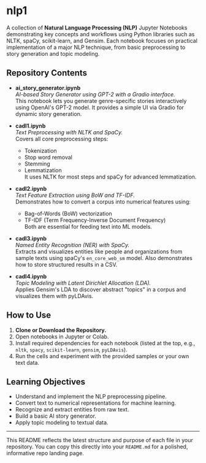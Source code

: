 # nlp1

A collection of **Natural Language Processing (NLP)** Jupyter Notebooks demonstrating key concepts and workflows using Python libraries such as NLTK, spaCy, scikit-learn, and Gensim. Each notebook focuses on practical implementation of a major NLP technique, from basic preprocessing to story generation and topic modeling.

## Repository Contents

- **ai_story_generator.ipynb**  
  *AI-based Story Generator using GPT-2 with a Gradio interface.*  
  This notebook lets you generate genre-specific stories interactively using OpenAI's GPT-2 model. It provides a simple UI via Gradio for dynamic story generation.

- **cadl1.ipynb**  
  *Text Preprocessing with NLTK and SpaCy.*  
  Covers all core preprocessing steps:  
  - Tokenization  
  - Stop word removal  
  - Stemming  
  - Lemmatization  
  It uses NLTK for most steps and spaCy for advanced lemmatization.

- **cadl2.ipynb**  
  *Text Feature Extraction using BoW and TF-IDF.*  
  Demonstrates how to convert a corpus into numerical features using:  
  - Bag-of-Words (BoW) vectorization  
  - TF-IDF (Term Frequency-Inverse Document Frequency)  
  Both are essential for feeding text into ML models.

- **cadl3.ipynb**  
  *Named Entity Recognition (NER) with SpaCy.*  
  Extracts and visualizes entities like people and organizations from sample texts using spaCy's `en_core_web_sm` model. Also demonstrates how to store structured results in a CSV.

- **cadl4.ipynb**  
  *Topic Modeling with Latent Dirichlet Allocation (LDA).*  
  Applies Gensim's LDA to discover abstract "topics" in a corpus and visualizes them with pyLDAvis.

## How to Use

1. **Clone or Download the Repository.**
2. Open notebooks in Jupyter or Colab.
3. Install required dependencies for each notebook (listed at the top, e.g., `nltk`, `spacy`, `scikit-learn`, `gensim`, `pyLDAvis`).
4. Run the cells and experiment with the provided samples or your own text data.

## Learning Objectives

- Understand and implement the NLP preprocessing pipeline.
- Convert text to numerical representations for machine learning.
- Recognize and extract entities from raw text.
- Build a basic AI story generator.
- Apply topic modeling to textual data.

---

This README reflects the latest structure and purpose of each file in your repository. You can copy this directly into your `README.md` for a polished, informative repo landing page.
